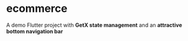 # ecommerce
A demo Flutter project with **GetX state management** and an **attractive bottom navigation bar**
